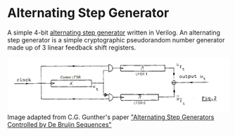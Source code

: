 # Alternating Step Generator
A simple 4-bit [alternating step generator](https://en.wikipedia.org/wiki/Alternating_step_generator) written in Verilog.
An alternating step generator is a simple cryptographic pseudorandom number generator made up of 3 linear feedback shift registers.

![ASG Circuit Diagram](circuit_diagram.png)
Image adapted from C.G. Gunther's paper ["Alternating Step Generators Controlled by De Bruijn Sequences"](https://link.springer.com/content/pdf/10.1007/3-540-39118-5_2.pdf)
